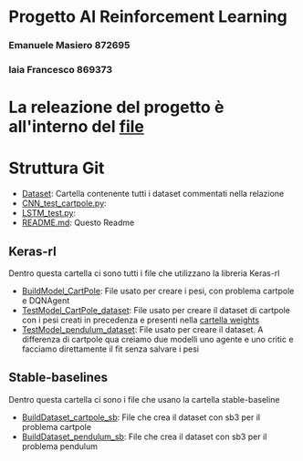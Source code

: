 # Progetto AI Reinforcement Learning 
### Emanuele Masiero 872695
### Iaia Francesco 869373
# La releazione del progetto è all'interno del [file](Relazione/Relazione.md)
# Struttura Git
- [Dataset](Dataset): Cartella contenente tutti i dataset commentati nella relazione
- [CNN_test_cartpole.py](CNN_test_cartpole.py): 
- [LSTM_test.py](LSTM_test.py): 
- [README.md](README.md): Questo Readme
## Keras-rl
Dentro questa cartella ci sono tutti i file che utilizzano la libreria Keras-rl
- [BuildModel_CartPole](keras-rl/BuildModel_CartPole.py): File usato per creare i pesi, con problema cartpole e DQNAgent
- [TestModel_CartPole_dataset](keras-rl/TestModel_CartPole_dataset.py): File usato per creare il dataset di cartpole 
con i pesi creati in precedenza e presenti nella [cartella weights](keras-rl/weights)
- [TestModel_pendulum_dataset](keras-rl/TestModel_pendulum_dataset.py): File usato per creare il dataset. A differenza 
di cartpole qua creiamo due modelli uno agente e uno critic e facciamo direttamente il fit senza salvare i pesi

## Stable-baselines
Dentro questa cartella ci sono i file che usano la cartella stable-baseline
- [BuildDataset_cartpole_sb](stable-baselines/BuildDataset_cartpole_sb.py): File che crea il dataset con sb3 per il problema
cartpole
- [BuildDataset_pendulum_sb](stable-baselines/BuildDataset_pendulum_sb.py): File che crea il dataset con sb3 per il problema
pendulum 
